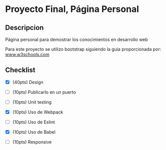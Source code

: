 # Proyecto Final, Página Personal

## Descripcion
Página personal para demostrar los conocimientos en desarrollo web

Para este proyecto se utilizo bootstrap siguiendo la guia proporcionada por: www.w3schools.com
## Checklist

- [x] (40pts) Design
- [ ] (10pts) Publicarlo en un puerto
- [ ] (10pts) Unit testing
- [x] (10pts) Uso de Webpack
- [ ] (10pts) Uso de Eslint
- [x] (10pts) Uso de Babel
- [ ] (10pts) Responsive



